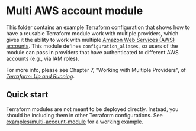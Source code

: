 # Multi AWS account module

This folder contains an example [Terraform](https://www.terraform.io/) configuration that shows how to have a reusable
Terraform module work with multiple providers, which gives it the ability to work with multiple [Amazon Web Services
(AWS) accounts](http://aws.amazon.com/). This module defines `configuration_aliases`, so users of the module can pass
in providers that have authenticated to different AWS accounts (e.g., via IAM roles).

For more info, please see Chapter 7, "Working with Multiple Providers", of
_[Terraform: Up and Running](http://www.terraformupandrunning.com)_.

## Quick start

Terraform modules are not meant to be deployed directly. Instead, you should be including them in other Terraform
configurations. See [examples/multi-account-module](../../examples/multi-account-module) for a working example.
